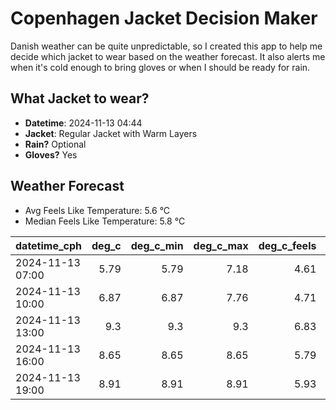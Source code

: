 
# Copenhagen Jacket Decision Maker

Danish weather can be quite unpredictable, so I created this app to help me decide which jacket to wear based on the weather forecast. 
It also alerts me when it's cold enough to bring gloves or when I should be ready for rain.

## What Jacket to wear?

- **Datetime**: 2024-11-13 04:44
- **Jacket**: Regular Jacket with Warm Layers
- **Rain?** Optional
- **Gloves?** Yes

## Weather Forecast
- Avg Feels Like Temperature: 5.6 °C
- Median Feels Like Temperature: 5.8 °C

| datetime_cph     |   deg_c |   deg_c_min |   deg_c_max |   deg_c_feels | weather   | wind   | rain   |
|:-----------------|--------:|------------:|------------:|--------------:|:----------|:-------|:-------|
| 2024-11-13 07:00 |    5.79 |        5.79 |        7.18 |          4.61 | Clouds    | Low    | None   |
| 2024-11-13 10:00 |    6.87 |        6.87 |        7.76 |          4.71 | Clouds    | Low    | None   |
| 2024-11-13 13:00 |    9.3  |        9.3  |        9.3  |          6.83 | Clouds    | Low    | None   |
| 2024-11-13 16:00 |    8.65 |        8.65 |        8.65 |          5.79 | Clouds    | Medium | None   |
| 2024-11-13 19:00 |    8.91 |        8.91 |        8.91 |          5.93 | Rain      | Medium | Low    |
        